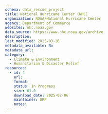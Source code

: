 ```yaml
---
schema: data_rescue_project 
title: National Hurricane Center (NHC)
organization: NOAA/National Hurricane Center
agency: Department of Commerce
websites: nhc.noaa.gov
data_source: https://www.nhc.noaa.gov/archive
description: 
last_modified: 2025-03-26
metadata_available: No
metadata_url: 
category:
  - Climate & Environment 
  - Humanitarian & Disaster Relief 
resources:
  - id: 4
    url: 
    format: 
    status: In Progress
    size: 61.0
    download_date: 2025-02-06
    maintainer: DRP
    notes: 
---
```

